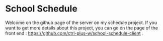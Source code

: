 # School Schedule
Welcome on the github page of the server on my schedule project. If you want to get more details about this project, you can go on the page of the front end : https://github.com/ctrl-plus-w/school-schedule-client .
